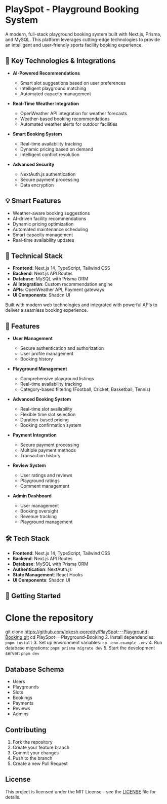 # PlaySpot - Playground Booking System

A modern, full-stack playground booking system built with Next.js, Prisma, and MySQL. This platform leverages cutting-edge technologies to provide an intelligent and user-friendly sports facility booking experience.

## 🚀 Key Technologies & Integrations

- **AI-Powered Recommendations**
  - Smart slot suggestions based on user preferences
  - Intelligent playground matching
  - Automated capacity management

- **Real-Time Weather Integration**
  - OpenWeather API integration for weather forecasts
  - Weather-based booking recommendations
  - Automated weather alerts for outdoor facilities

- **Smart Booking System**
  - Real-time availability tracking
  - Dynamic pricing based on demand
  - Intelligent conflict resolution

- **Advanced Security**
  - NextAuth.js authentication
  - Secure payment processing
  - Data encryption

## 💡 Smart Features

- Weather-aware booking suggestions
- AI-driven facility recommendations
- Dynamic pricing optimization
- Automated maintenance scheduling
- Smart capacity management
- Real-time availability updates

## 🔧 Technical Stack

- **Frontend**: Next.js 14, TypeScript, Tailwind CSS
- **Backend**: Next.js API Routes
- **Database**: MySQL with Prisma ORM
- **AI Integration**: Custom recommendation engine
- **APIs**: OpenWeather API, Payment gateways
- **UI Components**: Shadcn UI

Built with modern web technologies and integrated with powerful APIs to deliver a seamless booking experience.

## 🌟 Features

- **User Management**
  - Secure authentication and authorization
  - User profile management
  - Booking history

- **Playground Management**
  - Comprehensive playground listings
  - Real-time availability tracking
  - Category-based filtering (Football, Cricket, Basketball, Tennis)

- **Advanced Booking System**
  - Real-time slot availability
  - Flexible time slot selection
  - Duration-based pricing
  - Booking confirmation system

- **Payment Integration**
  - Secure payment processing
  - Multiple payment methods
  - Transaction history

- **Review System**
  - User ratings and reviews
  - Playground ratings
  - Comment management

- **Admin Dashboard**
  - User management
  - Booking oversight
  - Revenue tracking
  - Playground management

## 🛠️ Tech Stack

- **Frontend**: Next.js 14, TypeScript, Tailwind CSS
- **Backend**: Next.js API Routes
- **Database**: MySQL with Prisma ORM
- **Authentication**: NextAuth.js
- **State Management**: React Hooks
- **UI Components**: Shadcn UI

## 🚀 Getting Started

# Clone the repository
git clone https://github.com/lokesh-poreddy/PlaySpot---Playground-Booking.git
cd PlaySpot---Playground-Booking
2. Install dependencies:
```pnpm install```
3. Set up environment variables:
```cp .env.example .env```
4. Run database migrations:
```pnpm prisma migrate dev```
5. Start the development server:
```pnpm dev```

## Database Schema

- Users
- Playgrounds
- Slots
- Bookings
- Payments
- Reviews
- Admins

## Contributing

1. Fork the repository
2. Create your feature branch
3. Commit your changes
4. Push to the branch
5. Create a new Pull Request

## License

This project is licensed under the MIT License - see the [LICENSE](LICENSE) file for details.